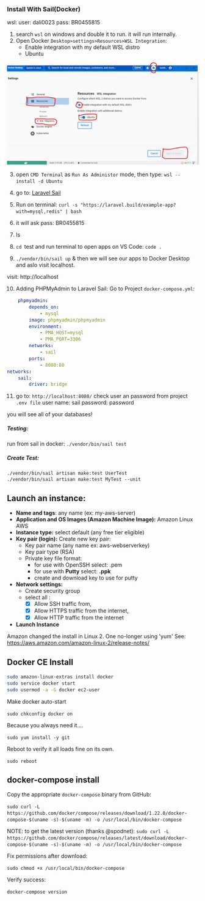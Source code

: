 ### Install With Sail(Docker)

wsl:
user: dali0023
pass: BR0455815

1. search `wsl` on windows and double it to run. it will run internally.
2. Open Docker `Desktop>settings>Resources>WSL Integration`:
   - Enable integration with my default WSL distro
   - Ubuntu

![Docker](./../resources/img/install.png)

3. open `CMD Terminal` as `Run As Administor` mode, then type: `wsl --install -d Ubuntu`
4. go to: [Laravel Sail](https://laravel.com/docs/10.x/installation#choosing-your-sail-services)
5. Run on terminal: `curl -s "https://laravel.build/example-app?with=mysql,redis" | bash`
6. it will ask pass: BR0455815
7. ls
8. `cd `test and run terminal to open apps on VS Code: `code .`

10. `./vendor/bin/sail up` & then we will see our apps to Docker Desktop and aslo visit localhost.

visit: http://localhost

10. Adding PHPMyAdmin to Laravel Sail:
Go to Project `docker-compose.yml`:
```yml
    phpmyadmin:
        depends_on:
            - mysql
        image: phpmyadmin/phpmyadmin
        environment:
            - PMA_HOST=mysql
            - PMA_PORT=3306
        networks:
            - sail
        ports:
            - 8080:80
networks:
    sail:
        driver: bridge
```
11. go to: `http://localhost:8080/`
check user an password from project `.env file`
user name: sail
password: password

you will see all of your databases!

##### Testing:
run from sail in docker: `./vendor/bin/sail test`

##### Create Test:
```
./vendor/bin/sail artisan make:test UserTest
./vendor/bin/sail artisan make:test MyTest --unit
```

## Launch an instance:
* **Name and tags**: any name (ex: my-aws-server)
* **Application and OS Images (Amazon Machine Image):** Amazon Linux AWS
* **Instance type:** select default (any free tier eligible)
* **Key pair (login):** Create new key pair:
     * Key pair name (any name ex: aws-webserverkey)
     * Key pair type (RSA)
     * Private key file format: 
          * for use with OpenSSH select: .pem
          * for use with **Putty** select: **.ppk**
          * create and download key to use for putty
* **Network settings:** 
     * Create security group
     * select all : 
          - [x] Allow SSH traffic from, 
          - [x] Allow HTTPS traffic from the internet, 
          - [x] Allow HTTP traffic from the internet
* **Launch Instance**

Amazon changed the install in Linux 2. One no-longer using 'yum'
See: https://aws.amazon.com/amazon-linux-2/release-notes/

## Docker CE Install

```sh
sudo amazon-linux-extras install docker
sudo service docker start
sudo usermod -a -G docker ec2-user
```

Make docker auto-start

`sudo chkconfig docker on`

Because you always need it....

`sudo yum install -y git`

Reboot to verify it all loads fine on its own.

`sudo reboot`

## docker-compose install

Copy the appropriate `docker-compose` binary from GitHub:

`sudo curl -L https://github.com/docker/compose/releases/download/1.22.0/docker-compose-$(uname -s)-$(uname -m) -o /usr/local/bin/docker-compose`

NOTE: to get the latest version (thanks @spodnet):
`sudo curl -L https://github.com/docker/compose/releases/latest/download/docker-compose-$(uname -s)-$(uname -m) -o /usr/local/bin/docker-compose`

Fix permissions after download: 

`sudo chmod +x /usr/local/bin/docker-compose`

Verify success: 

`docker-compose version`



